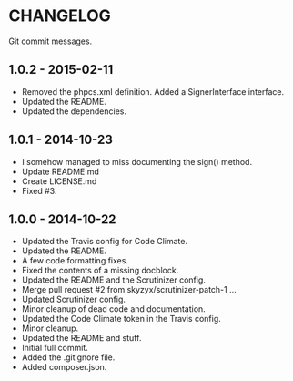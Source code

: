 # CHANGELOG

Git commit messages.

## 1.0.2 - 2015-02-11

* Removed the phpcs.xml definition. Added a SignerInterface interface.
* Updated the README.
* Updated the dependencies.

## 1.0.1 - 2014-10-23

* I somehow managed to miss documenting the sign() method.
* Update README.md
* Create LICENSE.md
* Fixed #3.

## 1.0.0 - 2014-10-22

* Updated the Travis config for Code Climate.
* Updated the README.
* A few code formatting fixes.
* Fixed the contents of a missing docblock.
* Updated the README and the Scrutinizer config.
* Merge pull request #2 from skyzyx/scrutinizer-patch-1 …
* Updated Scrutinizer config.
* Minor cleanup of dead code and documentation.
* Updated the Code Climate token in the Travis config.
* Minor cleanup.
* Updated the README and stuff.
* Initial full commit.
* Added the .gitignore file.
* Added composer.json.
